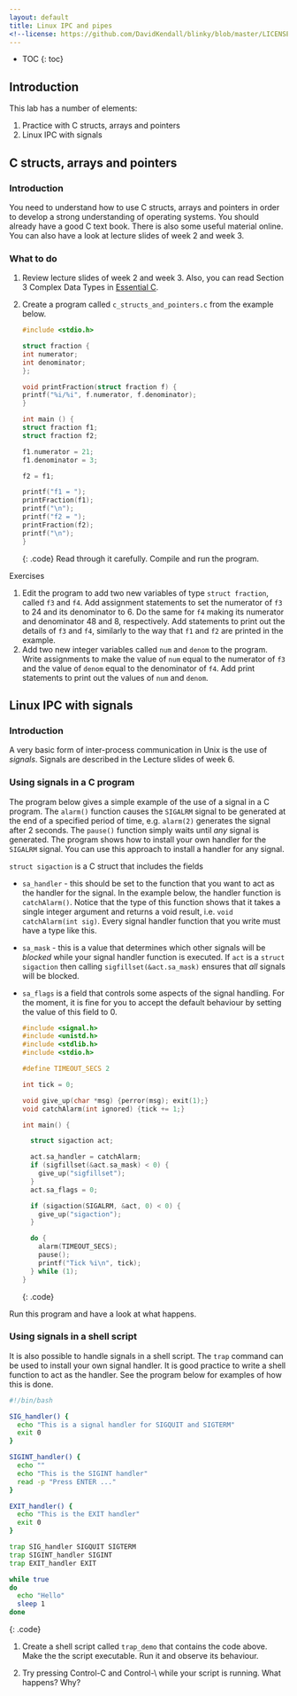 ```yaml
---
layout: default
title: Linux IPC and pipes
<!--license: https://github.com/DavidKendall/blinky/blob/master/LICENSE-->
---
```

* TOC
{: toc}

## Introduction

This lab has a number of elements:

1. Practice with C structs, arrays and pointers
2. Linux IPC with signals

<!--
3. Linux IPC with pipes
-->

## C structs, arrays and pointers

### Introduction
You need to understand how to use C structs, arrays and pointers in order to develop a strong understanding of operating systems. 
You should already have a good C text book. There is also some useful material online. You can also have a look at lecture slides of week 2 and week 3.

<!--
See the [module page](http://hesabu.net/kf4005/).
-->

### What to do

1. Review lecture slides of week 2 and week 3. Also, you can read Section 3 Complex Data Types in [Essential C](http://cslibrary.stanford.edu/101/EssentialC.pdf).
2. Create a program called `c_structs_and_pointers.c` from the example below.

     ```c
     #include <stdio.h>

     struct fraction {
     int numerator;
     int denominator;
     };

     void printFraction(struct fraction f) {
     printf("%i/%i", f.numerator, f.denominator);
     }

     int main () {
     struct fraction f1;
     struct fraction f2;

     f1.numerator = 21;
     f1.denominator = 3;

     f2 = f1;

     printf("f1 = ");
     printFraction(f1);
     printf("\n");
     printf("f2 = ");
     printFraction(f2);
     printf("\n");
     }
     ```
     {: .code}
Read through it carefully. Compile and run the program. 

<!--
Ask your lab tutor
about any aspects that you don't understand.  
In the exercises that follow,
make sure that you compile and run the program after every modification. Don't
leave compiling and running to the end.
-->

Exercises

1. Edit the program to add two new variables of type `struct fraction`, called `f3` and `f4`. Add assignment statements to
set the numerator of `f3` to 24 and its denominator to 6. Do the same for `f4` making its numerator and denominator 48 and 8,
respectively. Add statements to print out the details of `f3` and `f4`, similarly to the way that `f1` and `f2` are printed
in the example.
2. Add two new integer variables called `num` and `denom` to the program. Write assignments to make the value of `num` equal
to the numerator of `f3` and the value of `denom` equal to the denominator of `f4`. Add print statements to print out the
values of `num` and `denom`.

<!--
5. Declare an array `a` of 5 variables of type `struct fraction`. Write a function `initFractionArray` to initialise the numerators and 
denominators of all elements in the array to the value 1 (use a loop). Call `initFractionArray` from your `main` function
to initialise `a`. Now add code to your main function to set the values
of the numerator and denominator of the third element in the array to the same values as f2, and the values of the 
numerator and denominator of the fourth element in the array to 6 and 12, respectively. Add code to print out the values
of all elements of `a`.
6. Declare a variable `p1` to be a pointer to a `struct fraction`. Write an assignment statement to make `p1` point to the
fraction `f1`. Use the `*` notation with `p1` to assign the value 5 to the numerator of the fraction that it points to.
Use the `->` notation with `p1` to assign the value 25 to the denominator. Write statements to print the values of
the fraction `f1` and the fraction pointed to by `p1`. Using a single assignment statement, assign the value of the fraction pointed to by `p1` to the 
fraction `f3`. Print out the value of `f3`. 
7. Write an assignment statement to make `p1` point to the third element of the array `a`. Now assign the value of `f4` to the fraction
pointed to by `p1`. Print out the values of all the variables in your program. Make sure that you can explain the results that you see.
-->





## Linux IPC with signals

### Introduction

A very basic form of inter-process communication in Unix is the use of *signals*. Signals are 
described in the Lecture slides of week 6. 

### Using signals in a C program

The program below gives a simple example of the use of a signal in a C program.
The `alarm()` function causes the `SIGALRM` signal to be generated at the end
of a specified period of time, e.g. `alarm(2)` generates the signal after 2
seconds. The `pause()` function simply waits until *any* signal is generated.
The program shows how to install your own handler for the `SIGALRM` signal. You
can use this approach to install a handler for any signal.

`struct sigaction` is a C struct that includes the fields
* `sa_handler` - this should be set to the function that you want to act as the
  handler for the signal. In the example below, the handler function is
  `catchAlarm()`. Notice that the type of this function shows that it takes a
  single integer argument and returns a void result, i.e. `void catchAlarm(int
  sig)`. Every signal handler function that you write must have a type like
  this.
* `sa_mask` - this is a value that determines which other signals will be
  *blocked* while your signal handler function is executed. If `act` is a
  `struct sigaction` then calling `sigfillset(&act.sa_mask)` ensures that *all*
  signals will be blocked.
* `sa_flags` is a field that controls some aspects of the signal handling. For
  the moment, it is fine for you to accept the default behaviour by setting the
  value of this field to 0.

   ```c
   #include <signal.h>
   #include <unistd.h>
   #include <stdlib.h>
   #include <stdio.h>

   #define TIMEOUT_SECS 2

   int tick = 0;

   void give_up(char *msg) {perror(msg); exit(1);}
   void catchAlarm(int ignored) {tick += 1;}

   int main() {

     struct sigaction act;

     act.sa_handler = catchAlarm;
     if (sigfillset(&act.sa_mask) < 0) {
       give_up("sigfillset");
     }
     act.sa_flags = 0;

     if (sigaction(SIGALRM, &act, 0) < 0) {
       give_up("sigaction");
     }

     do {
       alarm(TIMEOUT_SECS);
       pause();
       printf("Tick %i\n", tick);
     } while (1);
   }
   ```
   {: .code}

Run this program and have a look at what happens.

<!--
1. Create a program called `ticker.c` using the program above. Compile and
   build the program. Run it and observe its behaviour. Make sure that you
   understand the program.  Ask your lab tutor about any aspects that you're
   not clear about.

2. Add code to this program to install your own handler for the `SIGQUIT`
   signal. Your handler should just print the message `"SIGQUIT handler
   called"` and allow the program to continue execution. Build and test your
   program.
-->

### Using signals in a shell script

It is also possible to handle signals in a shell script. The `trap` command can
be used to install your own signal handler. It is good practice to write a
shell function to act as the handler. See the program below for examples of how
this is done.

   ```sh
   #!/bin/bash

   SIG_handler() {
     echo "This is a signal handler for SIGQUIT and SIGTERM"
     exit 0
   }

   SIGINT_handler() {
     echo ""
     echo "This is the SIGINT handler"
     read -p "Press ENTER ..."
   }

   EXIT_handler() {
     echo "This is the EXIT handler"
     exit 0
   }

   trap SIG_handler SIGQUIT SIGTERM
   trap SIGINT_handler SIGINT
   trap EXIT_handler EXIT

   while true
   do
     echo "Hello"
     sleep 1
   done
   ```
   {: .code}

1. Create a shell script called `trap_demo` that contains the code above. Make
   the the script executable. Run it and observe its behaviour. 

2. Try pressing Control-C and Control-\ while your script is running. What
   happens? Why?

<!--
3. Run the script again. Discover the process id your running script. In
   another terminal, use the `kill` command to send the `TERM` signal to the
   process. What happens? Why?
-->

